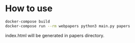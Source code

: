 # How to use

```bash
docker-compose build
docker-compose run --rm webpapers python3 main.py papers
```

index.html will be generated in papers directory.
